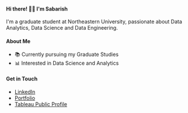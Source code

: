 #### Hi there! 👋🏻 I'm Sabarish
I'm a graduate student at Northeastern University, passionate about Data Analytics, Data Science and Data Engineering.

#### About Me
- 📚 Currently pursuing my Graduate Studies
- 📊 Interested in Data Science and Analytics

#### Get in Touch
- [LinkedIn](https://www.linkedin.com/in/sabarishsubramaniam/)
- [Portfolio](https://sabarishsubramania04.wixsite.com/sabarish)
- [Tableau Public Profile](https://public.tableau.com/app/profile/sabarish.subramaniam3258/vizzes)
